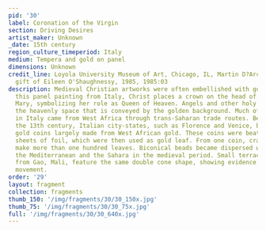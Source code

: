 ```yaml
---
pid: '30'
label: Coronation of the Virgin
section: Driving Desires
artist_maker: Unknown
_date: 15th century
region_culture_timeperiod: Italy
medium: Tempera and gold on panel
dimensions: Unknown
credit_line: Loyola University Museum of Art, Chicago, IL, Martin D?Arcy, S.J., Collection,
  gift of Eileen O'Shaughnessy, 1985, 1985:03
description: Medieval Christian artworks were often embellished with gold leaf. In
  this panel painting from Italy, Christ places a crown on the head of his mother,
  Mary, symbolizing her role as Queen of Heaven. Angels and other holy figures fill
  the heavenly space that is conveyed by the golden background. Much of the gold used
  in Italy came from West Africa through trans-Saharan trade routes. Beginning in
  the 13th century, Italian city-states, such as Florence and Venice, began minting
  gold coins largely made from West African gold. These coins were beaten into thin
  sheets of foil, which were then used as gold leaf. From one coin, craftsmen could
  make more than one hundred leaves. Biconical beads became dispersed widely across
  the Mediterranean and the Sahara in the medieval period. Small terracotta beads
  from Gao, Mali, feature the same double cone shape, showing evidence of this form?s
  movement.
order: '29'
layout: fragment
collection: fragments
thumb_150: '/img/fragments/30/30_150x.jpg'
thumb_75: '/img/fragments/30/30_75x.jpg'
full: '/img/fragments/30/30_640x.jpg'
---
```

